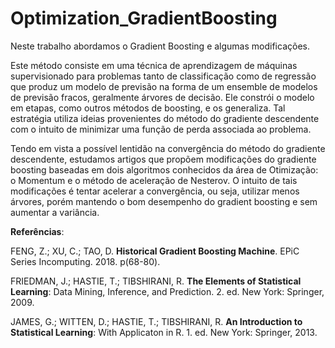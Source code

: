 # Optimization_GradientBoosting

Neste trabalho abordamos o Gradient Boosting e algumas modificações. 

Este método consiste em uma técnica de aprendizagem de máquinas supervisionado para problemas tanto de classificação como de regressão que produz um modelo de previsão na forma de um ensemble de modelos de previsão fracos, geralmente árvores de decisão. Ele constrói o modelo em etapas, como outros métodos de boosting, e os generaliza. Tal estratégia utiliza ideias provenientes do método do gradiente descendente com o intuito de minimizar uma função de perda associada ao problema.

Tendo em vista a possível lentidão na convergência do método do gradiente descendente, estudamos artigos que propõem modificações do gradiente boosting baseadas em dois algoritmos conhecidos da área de Otimização: o Momentum e o método de aceleração de Nesterov. O intuito de tais modificações é tentar acelerar a convergência, ou seja, utilizar menos árvores, porém mantendo o bom desempenho do gradient boosting e sem aumentar a variância. 

**Referências**:

FENG, Z.; XU, C.; TAO, D. **Historical Gradient Boosting Machine**. EPiC Series Incomputing. 2018. p(68-80).

FRIEDMAN, J.; HASTIE, T.; TIBSHIRANI, R. **The Elements of Statistical Learning**: Data Mining, Inference, and Prediction. 2. ed. New York: Springer, 2009.

JAMES, G.; WITTEN, D.; HASTIE, T.; TIBSHIRANI, R. **An Introduction to Statistical Learning**: With Applicaton in R. 1. ed. New York: Springer, 2013.
